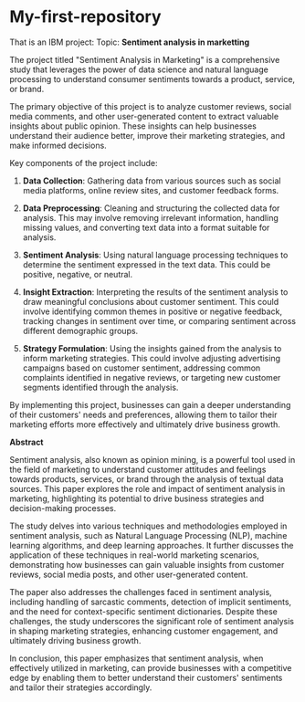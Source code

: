 # My-first-repository
That is an IBM project:
Topic:      **Sentiment analysis in marketting**

The project titled "Sentiment Analysis in Marketing" is a comprehensive study that leverages the power of data science and natural language processing to understand consumer sentiments towards a product, service, or brand. 

The primary objective of this project is to analyze customer reviews, social media comments, and other user-generated content to extract valuable insights about public opinion. These insights can help businesses understand their audience better, improve their marketing strategies, and make informed decisions.

Key components of the project include:

1. **Data Collection**: Gathering data from various sources such as social media platforms, online review sites, and customer feedback forms.

2. **Data Preprocessing**: Cleaning and structuring the collected data for analysis. This may involve removing irrelevant information, handling missing values, and converting text data into a format suitable for analysis.

3. **Sentiment Analysis**: Using natural language processing techniques to determine the sentiment expressed in the text data. This could be positive, negative, or neutral.

4. **Insight Extraction**: Interpreting the results of the sentiment analysis to draw meaningful conclusions about customer sentiment. This could involve identifying common themes in positive or negative feedback, tracking changes in sentiment over time, or comparing sentiment across different demographic groups.

5. **Strategy Formulation**: Using the insights gained from the analysis to inform marketing strategies. This could involve adjusting advertising campaigns based on customer sentiment, addressing common complaints identified in negative reviews, or targeting new customer segments identified through the analysis.

By implementing this project, businesses can gain a deeper understanding of their customers' needs and preferences, allowing them to tailor their marketing efforts more effectively and ultimately drive business growth.

**Abstract**
 
Sentiment analysis, also known as opinion mining, is a powerful tool used in the field of marketing to understand customer attitudes and feelings towards products, services, or brand through the analysis of textual data sources. This paper explores the role and impact of sentiment analysis in marketing, highlighting its potential to drive business strategies and decision-making processes. 

The study delves into various techniques and methodologies employed in sentiment analysis, such as Natural Language Processing (NLP), machine learning algorithms, and deep learning approaches. It further discusses the application of these techniques in real-world marketing scenarios, demonstrating how businesses can gain valuable insights from customer reviews, social media posts, and other user-generated content.

The paper also addresses the challenges faced in sentiment analysis, including handling of sarcastic comments, detection of implicit sentiments, and the need for context-specific sentiment dictionaries. Despite these challenges, the study underscores the significant role of sentiment analysis in shaping marketing strategies, enhancing customer engagement, and ultimately driving business growth. 

In conclusion, this paper emphasizes that sentiment analysis, when effectively utilized in marketing, can provide businesses with a competitive edge by enabling them to better understand their customers' sentiments and tailor their strategies accordingly.